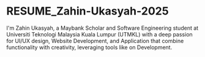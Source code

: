 # RESUME_Zahin-Ukasyah-2025
I'm Zahin Ukasyah, a Maybank Scholar and Software Engineering student at Universiti Teknologi Malaysia Kuala Lumpur (UTMKL) with a deep passion for UI/UX design, Website Development, and Application that combine functionality with creativity, leveraging tools like on Development. 
